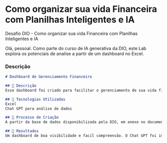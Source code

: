 # Como organizar sua vida Financeira com Planilhas Inteligentes e IA
Desafio DIO - Como organizar sua vida Financeira com Planilhas Inteligentes e IA

Olá, pessoal. Como parte do curso de IA generativa da DIO, este Lab explora os potenciais de analise a partir de um dashboard no Excel. 

### Descrição

```markdown
# Dashboard de Gerenciamento Financeiro

## 📒 Descrição
Esse dashboard foi criado para facilitar o gerenciamento de sua vida financeira, com gráficos e tabelas dinâmicas para monitoramento das metas, entradas e saidas. 

## 🤖 Tecnologias Utilizadas
Excel
Chat GPT para análise de dados

## 🧐 Processo de Criação
A partir da base de dados disponibilizada pela DIO, em anexo no documento, criei um tabela de dados, ajustando as unidades de medida para garantir que apareçam corretamente. Em seguida, criei tabelas dinâmicas e, a partir delas, os gráficos que estão na aba Dashboard. 

## 🚀 Resultados
Um dashboard de boa visibilidade e facil compreensão. O Chat GPT foi importante para gerar os insights apresentados no documento em anexo. 

